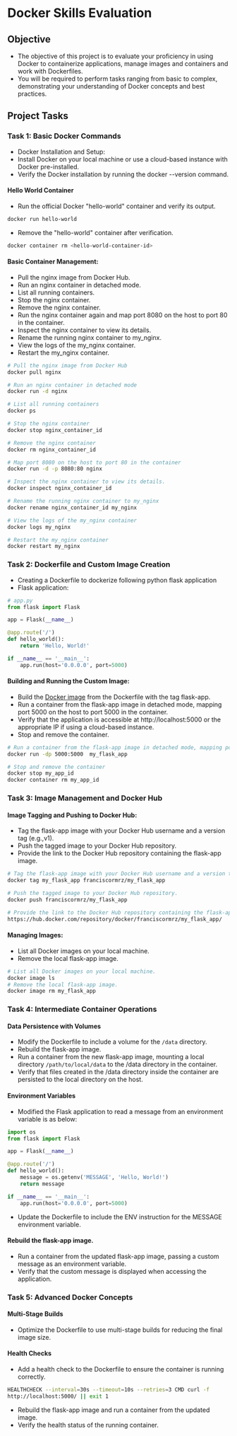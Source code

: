 # Docker Skills Evaluation
## Objective
- The objective of this project is to evaluate your proficiency in using Docker to
  containerize applications, manage images and containers and work with Dockerfiles.
- You will be required to perform tasks ranging from basic to complex, demonstrating your 
  understanding of Docker concepts and best practices.

## Project Tasks
### Task 1: Basic Docker Commands
- Docker Installation and Setup:
- Install Docker on your local machine or use a cloud-based instance with Docker
  pre-installed.
- Verify the Docker installation by running the docker --version command.

#### Hello World Container
  - Run the official Docker "hello-world" container and verify its output.
```bash
docker run hello-world
```
  - Remove the "hello-world" container after verification.
```bash
docker container rm <hello-world-container-id>
```

#### Basic Container Management:
- Pull the nginx image from Docker Hub.
- Run an nginx container in detached mode.
- List all running containers.
- Stop the nginx container.
- Remove the nginx container.
- Run the nginx container again and map port 8080 on the host to port 80 in the 
  container.
- Inspect the nginx container to view its details.
- Rename the running nginx container to my_nginx.
- View the logs of the my_nginx container.
- Restart the my_nginx container.

```bash
# Pull the nginx image from Docker Hub
docker pull nginx

# Run an nginx container in detached mode
docker run -d nginx

# List all running containers
docker ps

# Stop the nginx container
docker stop nginx_container_id

# Remove the nginx container
docker rm nginx_container_id

# Map port 8080 on the host to port 80 in the container
docker run -d -p 8080:80 nginx

# Inspect the nginx container to view its details.
docker inspect nginx_container_id

# Rename the running nginx container to my_nginx
docker rename nginx_container_id my_nginx

# View the logs of the my_nginx container
docker logs my_nginx

# Restart the my_nginx container
docker restart my_nginx
```

### Task 2: Dockerfile and Custom Image Creation
- Creating a Dockerfile to dockerize following python flask application
- Flask application:
```python
# app.py
from flask import Flask

app = Flask(__name__)

@app.route('/')
def hello_world():
    return 'Hello, World!'

if __name__ == '__main__':
    app.run(host='0.0.0.0', port=5000)

```

#### Building and Running the Custom Image:
- Build the [Docker image](./flask_app/Dockerfile) from the Dockerfile with the tag flask-app.
- Run a container from the flask-app image in detached mode, mapping port 5000 on the
  host to port 5000 in the container.
- Verify that the application is accessible at http://localhost:5000 or the appropriate IP if
  using a cloud-based instance.
- Stop and remove the container.

```bash
# Run a container from the flask-app image in detached mode, mapping port 5000 on the host to port 5000 in the container.
docker run -dp 5000:5000  my_flask_app

# Stop and remove the container
docker stop my_app_id
docker container rm my_app_id
```

### Task 3: Image Management and Docker Hub
#### Image Tagging and Pushing to Docker Hub:
- Tag the flask-app image with your Docker Hub username and a version tag (e.g.,v1).
- Push the tagged image to your Docker Hub repository.
- Provide the link to the Docker Hub repository containing the flask-app image.

```bash
# Tag the flask-app image with your Docker Hub username and a version tag (e.g.,v1).
docker tag my_flask_app franciscormrz/my_flask_app

# Push the tagged image to your Docker Hub repository.
docker push franciscormrz/my_flask_app

# Provide the link to the Docker Hub repository containing the flask-app image.
https://hub.docker.com/repository/docker/franciscormrz/my_flask_app/

```

#### Managing Images:
- List all Docker images on your local machine.
- Remove the local flask-app image.

```bash
# List all Docker images on your local machine.
docker image ls
# Remove the local flask-app image.
docker image rm my_flask_app
```

### Task 4: Intermediate Container Operations
#### Data Persistence with Volumes
- Modify the Dockerfile to include a volume for the `/data` directory.
- Rebuild the flask-app image.
- Run a container from the new flask-app image, mounting a local directory 
  `/path/to/local/data` to the /data directory in the container.
- Verify that files created in the /data directory inside the container are 
  persisted to the local directory on the host.

#### Environment Variables
- Modified the Flask application to read a message from an environment variable 
  is as below:
```python
import os
from flask import Flask

app = Flask(__name__)

@app.route('/')
def hello_world():
    message = os.getenv('MESSAGE', 'Hello, World!')
    return message

if __name__ == '__main__':
    app.run(host='0.0.0.0', port=5000)
```
- Update the Dockerfile to include the ENV instruction for the MESSAGE environment
  variable.

#### Rebuild the flask-app image.
- Run a container from the updated flask-app image, passing a custom message as an
  environment variable.
- Verify that the custom message is displayed when accessing the application.


### Task 5: Advanced Docker Concepts
#### Multi-Stage Builds
- Optimize the Dockerfile to use multi-stage builds for reducing the final image size.

#### Health Checks
- Add a health check to the Dockerfile to ensure the container is running correctly.
```bash
HEALTHCHECK --interval=30s --timeout=10s --retries=3 CMD curl -f
http://localhost:5000/ || exit 1
```
- Rebuild the flask-app image and run a container from the updated image.
- Verify the health status of the running container.
